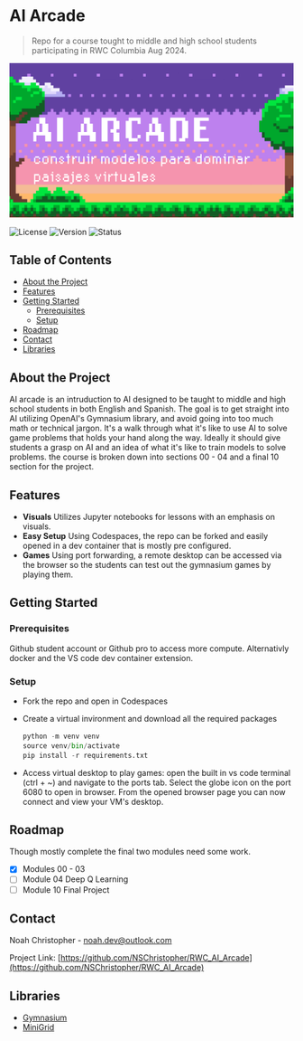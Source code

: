 # AI Arcade

> Repo for a course tought to middle and high school students participating in RWC Columbia Aug 2024.

![image](AI_Arcade_Banner.png)

![License](https://img.shields.io/github/license/NSChristopher/RWC_AI_Arcade)
![Version](https://img.shields.io/badge/version-1.0.0-blue)
![Status](https://img.shields.io/badge/status-active-brightgreen)

## Table of Contents

- [About the Project](#about-the-project)
- [Features](#features)
- [Getting Started](#getting-started)
  - [Prerequisites](#prerequisites)
  - [Setup](#setup)
- [Roadmap](#roadmap)
- [Contact](#contact)
- [Libraries](#libraries)

## About the Project

AI arcade is an intruduction to AI designed to be taught to middle and high school students in both English and Spanish. The goal is to get straight into AI utilizing OpenAI's Gymnasium library, and avoid going into too much math or technical jargon. It's a walk through what it's like to use AI to solve game problems that holds your hand along the way. Ideally it should give students a grasp on AI and an idea of what it's like to train models to solve problems. the course is broken down into sections 00 - 04 and a final 10 section for the project.

## Features

- **Visuals** Utilizes Jupyter notebooks for lessons with an emphasis on visuals.
- **Easy Setup** Using Codespaces, the repo can be forked and easily opened in a dev container that is mostly pre configured.
- **Games** Using port forwarding, a remote desktop can be accessed via the browser so the students can test out the gymnasium games by playing them.
  
## Getting Started

### Prerequisites

Github student account or Github pro to access more compute. Alternativly docker and the VS code dev container extension.

### Setup

- Fork the repo and open in Codespaces
- Create a virtual invironment and download all the required packages
  
  ```python
  python -m venv venv
  source venv/bin/activate
  pip install -r requirements.txt
  ```
- Access virtual desktop to play games: open the built in vs code terminal (ctrl + ~) and navigate to the ports tab. Select the globe icon on the port 6080 to open in browser. From the opened browser page you can now connect and view your VM's desktop. 

## Roadmap

Though mostly complete the final two modules need some work.

- [x] Modules 00 - 03
- [ ] Module 04 Deep Q Learning
- [ ] Module 10 Final Project

## Contact

Noah Christopher - noah.dev@outlook.com

Project Link: [https://github.com/NSChristopher/RWC_AI_Arcade](https://github.com/NSChristopher/RWC_AI_Arcade)

## Libraries

- [Gymnasium](https://gymnasium.farama.org/)
- [MiniGrid](https://minigrid.farama.org/)
